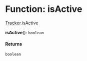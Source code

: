 # Function: isActive

[Tracker](/en/auto-docs/free-layout-editor/modules/Tracker.md).isActive

**isActive**(): `boolean`

#### Returns

`boolean`
